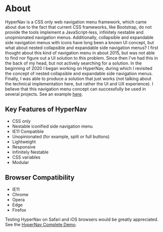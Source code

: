 ﻿# About

HyperNav is a CSS only web navigation menu framework, which came about due to the fact that current CSS frameworks, 
like Bootstrap, do not provide the tools implement a JavaScript-less, infinitely nestable and 
unopinionated navigation menus. Additionally, collapsible and expandable side navigation menus 
with icons have long been a known UI concept, but what about nested collapsible and expandable 
side navigation menus? I first thought about this kind of navigation menu in about 2015, but 
was not able to find nor figure out a UI solution to this problem. Since then I've had this 
in the back of my head, but not actively searching for a solution. In the beginning of 2020 
I began working on HyperNav, during which I revisited the concept of nested collapsible and 
expandable side navigation menus. Finally, I was able to produce a solution that just works 
(not talking about the technical implementation here, but rather the UI and UX experience).
I believe that this navigation menu concept can successfully be used in several projects. See
an example [here](https://acmion.github.io/HyperNav/testing/nested-iconified-side-nav-menu-split-buttons.html).

## Key Features of HyperNav

+ CSS only
+ Nestable iconified side navigation menu
+ IE11 Compatible
+ Unopinionated (for example, split or full buttons)
+ Lightweight
+ Responsive
+ Infinitely Nestable
+ CSS variables
+ Modular

## Browser Compatibility

+ IE11
+ Chrome
+ Opera
+ Edge
+ Firefox

Testing HyperNav on Safari and iOS browsers would be greatly appreciated. See the 
[HyperNav Complete Demo](https://acmion.github.io/HyperNav/testing/complete.html).